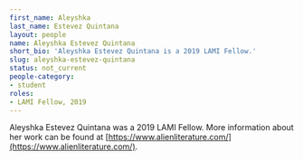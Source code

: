 ```yaml
---
first_name: Aleyshka
last_name: Estevez Quintana
layout: people
name: Aleyshka Estevez Quintana
short_bio: 'Aleyshka Estevez Quintana is a 2019 LAMI Fellow.'
slug: aleyshka-estevez-quintana
status: not_current
people-category:
- student
roles:
- LAMI Fellow, 2019
---
```

Aleyshka Estevez Quintana was a 2019 LAMI Fellow. More information about her work can be found at [https://www.alienliterature.com/](https://www.alienliterature.com/).